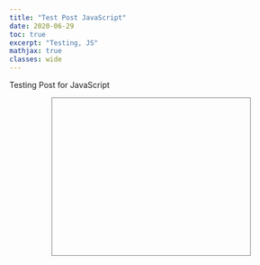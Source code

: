 ```yaml
---
title: "Test Post JavaScript"
date: 2020-06-29
toc: true
excerpt: "Testing, JS"
mathjax: true
classes: wide	
---
```


Testing Post for JavaScript


<svg id="window" version="1.1" xmlns="http://www.w3.org/2000/svg" viewBox="-0.5 -0.5 1 1" style="display:block; width:70%; height:20em; margin:0em auto; border:0.07em solid #808080">
	<path id="path_1" d="" fill="#E8E8E8" stroke-width="0.006" stroke="#808080"/>
	<g fill="#909090"></g>
	<g fill="#FF0000"></g>
</svg>


<script type="text/javascript">
	var svg_element = document.getElementById("window");	
	var path_element = svg_element.getElementById("path_1");
	const circle = "m160.5,146.050001c0,-11.049723 9.39779,-19.999999 20.999999,-19.999999c11.602209,0 20.999999,8.950276 20.999999,19.999999c0,11.049723 -9.39779,19.999999 -20.999999,19.999999c-11.602209,0 -20.999999,-8.950276 -20.999999,-19.999999z"
	path_element.setAttribute("d", circle);
</script>